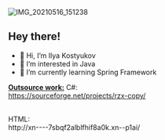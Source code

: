 ![IMG_20210516_151238](https://user-images.githubusercontent.com/62962178/119974377-3ee74480-bfbd-11eb-845f-407bc3a58188.png)

<h2>Hey there!</h2>

- 👋 Hi, I’m Ilya Kostyukov
- 👀 I’m interested in Java
- 🌱 I’m currently learning Spring Framework

<b><u>Outsource work:</u></b>
С#: <br>
https://sourceforge.net/projects/rzx-copy/

<br>
HTML: <br>
http://xn----7sbqf2alblfhif8a0k.xn--p1ai/

<!---
kost1989/kost1989 is a ✨ special ✨ repository because its `README.md` (this file) appears on your GitHub profile.
You can click the Preview link to take a look at your changes.
--->
